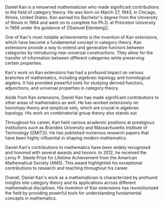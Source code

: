 
Daniel Kan is a renowned mathematician who made significant contributions to the field of category theory. He was born on March 27, 1943, in Chicago, Illinois, United States. Kan earned his Bachelor's degree from the University of Illinois in 1964 and went on to complete his Ph.D. at Princeton University in 1966 under the guidance of [[Samuel Eilenberg]].

One of Kan's most notable achievements is the invention of Kan extensions, which have become a fundamental concept in category theory. Kan extensions provide a way to extend and generalize functors between categories by introducing new universal constructions. They allow for the transfer of information between different categories while preserving certain properties.

Kan's work on Kan extensions has had a profound impact on various branches of mathematics, including algebraic topology and homological algebra. It has provided powerful tools for studying derived functors, adjunctions, and universal properties in category theory.

Aside from Kan extensions, Daniel Kan has made significant contributions to other areas of mathematics as well. He has worked extensively on homotopy theory and simplicial sets, which are crucial in algebraic topology. His work on combinatorial group theory also stands out.

Throughout his career, Kan held various academic positions at prestigious institutions such as Brandeis University and Massachusetts Institute of Technology ([[MIT]]). He has published numerous research papers that have been highly influential in shaping modern mathematics.

Daniel Kan's contributions to mathematics have been widely recognized and honored with several awards and honors. In 2012, he received the Leroy P. Steele Prize for Lifetime Achievement from the American Mathematical Society (AMS). This award highlighted his exceptional contributions to research and teaching throughout his career.

Overall, Daniel Kan's work as a mathematician is characterized by profound insights into category theory and its applications across different mathematical disciplines. His invention of Kan extensions has revolutionized the field by providing powerful tools for understanding fundamental concepts in mathematics.